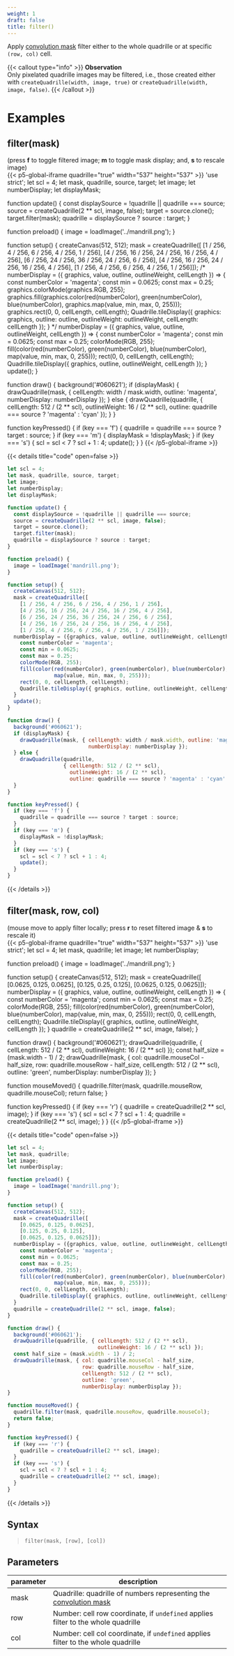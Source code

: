 ```yaml
---
weight: 1
draft: false
title: filter()
---
```


Apply [convolution mask](https://en.wikipedia.org/wiki/Kernel_%28image_processing%29) filter either to the whole quadrille or at specific `(row, col)` cell.

{{< callout type="info" >}}
**Observation**\
Only pixelated quadrille images may be filtered, i.e., those created either with `createQuadrille(width, image, true)` or `createQuadrille(width, image, false)`.
{{< /callout >}}

# Examples

## filter(mask)

(press **f** to toggle filtered image; **m** to toggle mask display; and, **s** to rescale image)  
{{< p5-global-iframe quadrille="true" width="537" height="537" >}}
'use strict';
let scl = 4;
let mask, quadrille, source, target;
let image;
let numberDisplay;
let displayMask;

function update() {
  const displaySource = !quadrille || quadrille === source;
  source = createQuadrille(2 ** scl, image, false);
  target = source.clone();
  target.filter(mask);
  quadrille = displaySource ? source : target;
}

function preload() {
  image = loadImage('../mandrill.png');
}

function setup() {
  createCanvas(512, 512);
  mask = createQuadrille([
    [1 / 256, 4 / 256, 6 / 256, 4 / 256, 1 / 256],
    [4 / 256, 16 / 256, 24 / 256, 16 / 256, 4 / 256],
    [6 / 256, 24 / 256, 36 / 256, 24 / 256, 6 / 256],
    [4 / 256, 16 / 256, 24 / 256, 16 / 256, 4 / 256],
    [1 / 256, 4 / 256, 6 / 256, 4 / 256, 1 / 256]]);
  /*
  numberDisplay = ({ graphics, value, outline, outlineWeight, cellLength }) => {
    const numberColor = 'magenta';
    const min = 0.0625;
    const max = 0.25;
    graphics.colorMode(graphics.RGB, 255);
    graphics.fill(graphics.color(red(numberColor), green(numberColor), blue(numberColor),
                  graphics.map(value, min, max, 0, 255)));
    graphics.rect(0, 0, cellLength, cellLength);
    Quadrille.tileDisplay({ graphics: graphics, outline: outline, outlineWeight: outlineWeight,
                     cellLength: cellLength });
  }
  */
  numberDisplay = ({ graphics, value, outline, outlineWeight, cellLength }) => {
    const numberColor = 'magenta';
    const min = 0.0625;
    const max = 0.25;
    colorMode(RGB, 255);
    fill(color(red(numberColor), green(numberColor), blue(numberColor),
               map(value, min, max, 0, 255)));
    rect(0, 0, cellLength, cellLength);
    Quadrille.tileDisplay({ graphics, outline, outlineWeight, cellLength });
  }
  update();
}

function draw() {
  background('#060621');
  if (displayMask) {
    drawQuadrille(mask, { cellLength: width / mask.width, outline: 'magenta',
                          numberDisplay: numberDisplay });
  } else {
    drawQuadrille(quadrille,
                  { cellLength: 512 / (2 ** scl),
                    outlineWeight: 16 / (2 ** scl),
                    outline: quadrille === source ? 'magenta' : 'cyan' });
  }
}

function keyPressed() {
  if (key === 'f') {
    quadrille = quadrille === source ? target : source;
  }
  if (key === 'm') {
    displayMask = !displayMask;
  }
  if (key === 's') {
    scl = scl < 7 ? scl + 1 : 4;
    update();
  }
}
{{< /p5-global-iframe >}}

{{< details title="code" open=false >}}
```js
let scl = 4;
let mask, quadrille, source, target;
let image;
let numberDisplay;
let displayMask;

function update() {
  const displaySource = !quadrille || quadrille === source;
  source = createQuadrille(2 ** scl, image, false);
  target = source.clone();
  target.filter(mask);
  quadrille = displaySource ? source : target;
}

function preload() {
  image = loadImage('mandrill.png');
}

function setup() {
  createCanvas(512, 512);
  mask = createQuadrille([
    [1 / 256, 4 / 256, 6 / 256, 4 / 256, 1 / 256],
    [4 / 256, 16 / 256, 24 / 256, 16 / 256, 4 / 256],
    [6 / 256, 24 / 256, 36 / 256, 24 / 256, 6 / 256],
    [4 / 256, 16 / 256, 24 / 256, 16 / 256, 4 / 256],
    [1 / 256, 4 / 256, 6 / 256, 4 / 256, 1 / 256]]);
  numberDisplay = ({graphics, value, outline, outlineWeight, cellLength}) => {
    const numberColor = 'magenta';
    const min = 0.0625;
    const max = 0.25;
    colorMode(RGB, 255);
    fill(color(red(numberColor), green(numberColor), blue(numberColor),
               map(value, min, max, 0, 255)));
    rect(0, 0, cellLength, cellLength);
    Quadrille.tileDisplay({ graphics, outline, outlineWeight, cellLength });
  }
  update();
}

function draw() {
  background('#060621');
  if (displayMask) {
    drawQuadrille(mask, { cellLength: width / mask.width, outline: 'magenta',
                          numberDisplay: numberDisplay });
  } else {
    drawQuadrille(quadrille,
                  { cellLength: 512 / (2 ** scl),
                    outlineWeight: 16 / (2 ** scl),
                    outline: quadrille === source ? 'magenta' : 'cyan' });
  }
}

function keyPressed() {
  if (key === 'f') {
    quadrille = quadrille === source ? target : source;
  }
  if (key === 'm') {
    displayMask = !displayMask;
  }
  if (key === 's') {
    scl = scl < 7 ? scl + 1 : 4;
    update();
  }
}
```
{{< /details >}}

## filter(mask, row, col)

(mouse move to apply filter locally; press **r** to reset filtered image & **s** to rescale it)  
{{< p5-global-iframe quadrille="true" width="537" height="537" >}}
'use strict';
let scl = 4;
let mask, quadrille;
let image;
let numberDisplay;

function preload() {
  image = loadImage('../mandrill.png');
}

function setup() {
  createCanvas(512, 512);
  mask = createQuadrille([
    [0.0625, 0.125, 0.0625],
    [0.125, 0.25, 0.125],
    [0.0625, 0.125, 0.0625]]);
  numberDisplay = ({ graphics, value, outline, outlineWeight, cellLength }) => {
    const numberColor = 'magenta';
    const min = 0.0625;
    const max = 0.25;
    colorMode(RGB, 255);
    fill(color(red(numberColor), green(numberColor), blue(numberColor),
               map(value, min, max, 0, 255)));
    rect(0, 0, cellLength, cellLength);
    Quadrille.tileDisplay({ graphics, outline, outlineWeight, cellLength });
  }
  quadrille = createQuadrille(2 ** scl, image, false);
}

function draw() {
  background('#060621');
  drawQuadrille(quadrille, { cellLength: 512 / (2 ** scl),
                             outlineWeight: 16 / (2 ** scl) });
  const half_size = (mask.width - 1) / 2;
  drawQuadrille(mask, { col: quadrille.mouseCol - half_size,
                        row: quadrille.mouseRow - half_size,
                        cellLength: 512 / (2 ** scl),
                        outline: 'green',
                        numberDisplay: numberDisplay });
}

function mouseMoved() {
  quadrille.filter(mask, quadrille.mouseRow, quadrille.mouseCol);
  return false;
}

function keyPressed() {
  if (key === 'r') {
    quadrille = createQuadrille(2 ** scl, image);
  }
  if (key === 's') {
    scl = scl < 7 ? scl + 1 : 4;
    quadrille = createQuadrille(2 ** scl, image);
  }
}
{{< /p5-global-iframe >}}

{{< details title="code" open=false >}}
```js
let scl = 4;
let mask, quadrille;
let image;
let numberDisplay;

function preload() {
  image = loadImage('mandrill.png');
}

function setup() {
  createCanvas(512, 512);
  mask = createQuadrille([
    [0.0625, 0.125, 0.0625],
    [0.125, 0.25, 0.125],
    [0.0625, 0.125, 0.0625]]);
  numberDisplay = ({graphics, value, outline, outlineWeight, cellLength}) => {
    const numberColor = 'magenta';
    const min = 0.0625;
    const max = 0.25;
    colorMode(RGB, 255);
    fill(color(red(numberColor), green(numberColor), blue(numberColor),
               map(value, min, max, 0, 255)));
    rect(0, 0, cellLength, cellLength);
    Quadrille.tileDisplay({ graphics, outline, outlineWeight, cellLength });
  }
  quadrille = createQuadrille(2 ** scl, image, false);
}

function draw() {
  background('#060621');
  drawQuadrille(quadrille, { cellLength: 512 / (2 ** scl),
                             outlineWeight: 16 / (2 ** scl) });
  const half_size = (mask.width - 1) / 2;
  drawQuadrille(mask, { col: quadrille.mouseCol - half_size,
                        row: quadrille.mouseRow - half_size,
                        cellLength: 512 / (2 ** scl),
                        outline: 'green',
                        numberDisplay: numberDisplay });
}

function mouseMoved() {
  quadrille.filter(mask, quadrille.mouseRow, quadrille.mouseCol);
  return false;
}

function keyPressed() {
  if (key === 'r') {
    quadrille = createQuadrille(2 ** scl, image);
  }
  if (key === 's') {
    scl = scl < 7 ? scl + 1 : 4;
    quadrille = createQuadrille(2 ** scl, image);
  }
}
```
{{< /details >}}

## Syntax

> `filter(mask, [row], [col])`

## Parameters

| parameter | description                                                                                                                      |
|-----------|----------------------------------------------------------------------------------------------------------------------------------|
| mask      | Quadrille: quadrille of numbers representing the [convolution mask](https://en.wikipedia.org/wiki/Kernel_%28image_processing%29) |
| row       | Number: cell row coordinate, if `undefined` applies filter to the whole     quadrille                                            |
| col       | Number: cell col coordinate, if `undefined` applies filter to the whole     quadrille                                            |